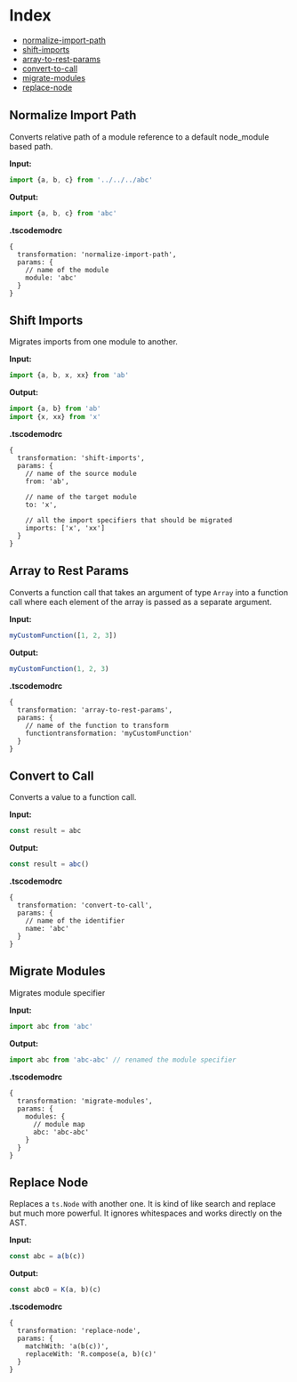 # Index

- [normalize-import-path](#normalize-import-path)
- [shift-imports](#shift-imports)
- [array-to-rest-params](#array-to-rest-params)
- [convert-to-call](#convert-to-call)
- [migrate-modules](#migrate-modules)
- [replace-node](#replace-node)

## Normalize Import Path

Converts relative path of a module reference to a default node_module based path.

**Input:**

```ts
import {a, b, c} from '../../../abc'
```

**Output:**

```ts
import {a, b, c} from 'abc'
```

**.tscodemodrc**

```json5
{
  transformation: 'normalize-import-path',
  params: {
    // name of the module
    module: 'abc'
  }
}
```

## Shift Imports

Migrates imports from one module to another.

**Input:**

```ts
import {a, b, x, xx} from 'ab'
```

**Output:**

```ts
import {a, b} from 'ab'
import {x, xx} from 'x'
```

**.tscodemodrc**

```json5
{
  transformation: 'shift-imports',
  params: {
    // name of the source module
    from: 'ab',

    // name of the target module
    to: 'x',

    // all the import specifiers that should be migrated
    imports: ['x', 'xx']
  }
}
```

## Array to Rest Params

Converts a function call that takes an argument of type `Array` into a function call where each element of the array is passed as a separate argument.

**Input:**

```ts
myCustomFunction([1, 2, 3])
```

**Output:**

```ts
myCustomFunction(1, 2, 3)
```

**.tscodemodrc**

```json5
{
  transformation: 'array-to-rest-params',
  params: {
    // name of the function to transform
    functiontransformation: 'myCustomFunction'
  }
}
```

## Convert to Call

Converts a value to a function call.

**Input:**

```ts
const result = abc
```

**Output:**

```ts
const result = abc()
```

**.tscodemodrc**

```json5
{
  transformation: 'convert-to-call',
  params: {
    // name of the identifier
    name: 'abc'
  }
}
```

## Migrate Modules

Migrates module specifier

**Input:**

```ts
import abc from 'abc'
```

**Output:**

```ts
import abc from 'abc-abc' // renamed the module specifier
```

**.tscodemodrc**

```json5
{
  transformation: 'migrate-modules',
  params: {
    modules: {
      // module map
      abc: 'abc-abc'
    }
  }
}
```

## Replace Node

Replaces a `ts.Node` with another one. It is kind of like search and replace but much more powerful.
It ignores whitespaces and works directly on the AST.

**Input:**

```ts
const abc = a(b(c))
```

**Output:**

```ts
const abc0 = K(a, b)(c)
```

**.tscodemodrc**

```json5
{
  transformation: 'replace-node',
  params: {
    matchWith: 'a(b(c))',
    replaceWith: 'R.compose(a, b)(c)'
  }
}
```
